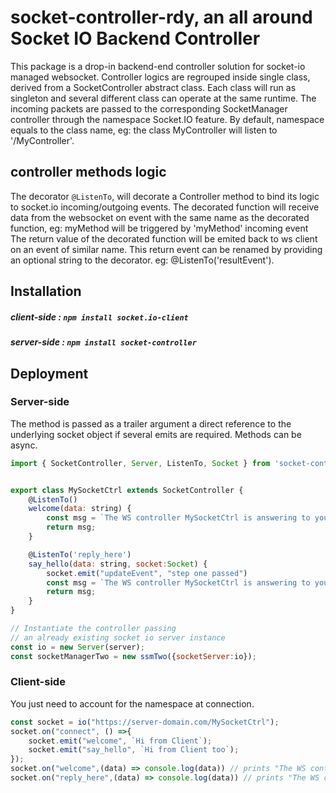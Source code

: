 # socket-controller-rdy, an all around Socket IO Backend Controller

This package is a drop-in backend-end controller solution for socket-io managed websocket.
Controller logics are regrouped inside single class, derived from a SocketController abstract class. Each class will run as singleton and several different class can operate at the same runtime. The incoming packets are passed to the corresponding SocketManager controller through the namespace Socket.IO feature. By default, namespace equals to the class name, eg: the class MyController will listen to '/MyController'.

## controller methods logic
The decorator `@ListenTo`, will decorate a Controller method to bind its logic to  socket.io incoming/outgoing events. The decorated function will receive data from the websocket on event with the same name as the decorated function, eg: myMethod will be triggered by 'myMethod' incoming event
The return value of the decorated function will be emited back to ws client on an event of similar name. This return event can be renamed by providing an optional string to the decorator. eg: \@ListenTo('resultEvent'). 

## Installation

##### client-side : `npm install socket.io-client`
##### server-side : `npm install socket-controller`

## Deployment

### Server-side
The method is passed as a trailer argument a direct reference to the underlying socket object if several emits are required.
Methods can be async.
```js
import { SocketController, Server, ListenTo, Socket } from 'socket-controller';


export class MySocketCtrl extends SocketController {
    @ListenTo()
    welcome(data: string) {
        const msg = `The WS controller MySocketCtrl is answering to you!`;
        return msg;
    }

    @ListenTo('reply_here')
    say_hello(data: string, socket:Socket) {
        socket.emit("updateEvent", "step one passed")
        const msg = `The WS controller MySocketCtrl is answering to you too!`;
        return msg;
    }
}

// Instantiate the controller passing
// an already existing socket io server instance
const io = new Server(server);
const socketManagerTwo = new ssmTwo({socketServer:io});

```

### Client-side
You just need to account for the namespace at connection.

```js
const socket = io("https://server-domain.com/MySocketCtrl");
socket.on("connect", () =>{ 
    socket.emit("welcome", `Hi from Client`);
    socket.emit("say_hello", `Hi from Client too`);
});
socket.on("welcome",(data) => console.log(data)) // prints "The WS controller MySocketCtrl is answering to you!"
socket.on("reply_here",(data) => console.log(data)) // prints "The WS controller MySocketCtrl is answering to you too!"
```

